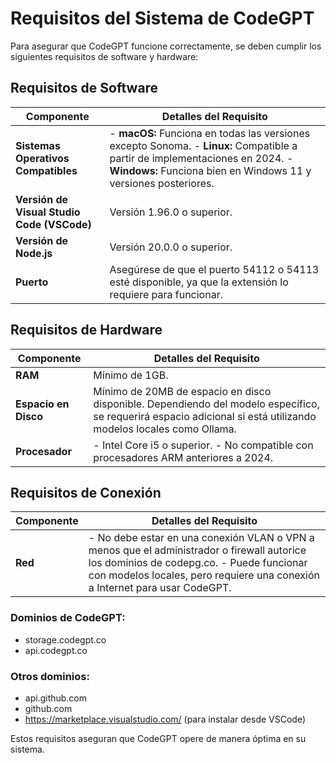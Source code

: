 # Requisitos del Sistema de CodeGPT

Para asegurar que CodeGPT funcione correctamente, se deben cumplir los siguientes requisitos de software y hardware:

## Requisitos de Software

| Componente                  | Detalles del Requisito                                                                 |
|----------------------------|-------------------------------------------------------------------------------------|
| **Sistemas Operativos Compatibles** |- **macOS:** Funciona en todas las versiones excepto Sonoma. - **Linux:** Compatible a partir de implementaciones en 2024. - **Windows:** Funciona bien en Windows 11 y versiones posteriores. |
| **Versión de Visual Studio Code (VSCode)** | Versión 1.96.0 o superior. |
| **Versión de Node.js**        | Versión 20.0.0 o superior.                                                   |
| **Puerto**                   | Asegúrese de que el puerto 54112 o 54113 esté disponible, ya que la extensión lo requiere para funcionar.           |

## Requisitos de Hardware

| Componente      | Detalles del Requisito               |
|----------------|-----------------------------------|
| **RAM**        | Mínimo de 1GB.               |
| **Espacio en Disco** | Mínimo de 20MB de espacio en disco disponible. Dependiendo del modelo específico, se requerirá espacio adicional si está utilizando modelos locales como Ollama. |
| **Procesador**  | - Intel Core i5 o superior. - No compatible con procesadores ARM anteriores a 2024. |

## Requisitos de Conexión

| Componente | Detalles del Requisito                                                                 |
|-----------|-------------------------------------------------------------------------------------|
| **Red** | - No debe estar en una conexión VLAN o VPN a menos que el administrador o firewall autorice los dominios de codepg.co. - Puede funcionar con modelos locales, pero requiere una conexión a Internet para usar CodeGPT. |

### Dominios de CodeGPT:
- storage.codegpt.co
- api.codegpt.co

### Otros dominios:
- api.github.com
- github.com
- https://marketplace.visualstudio.com/ (para instalar desde VSCode)

Estos requisitos aseguran que CodeGPT opere de manera óptima en su sistema.